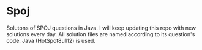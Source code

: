 # Spoj
Solutons of SPOJ questions in  Java.
I will keep updating this repo with new solutions every day.
All solution files are named according to its question's code.
Java (HotSpot8u112) is used.

